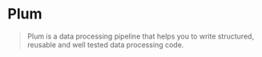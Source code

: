 Plum
====

> Plum is a data processing pipeline that helps you to write structured, reusable and well tested data processing code.

